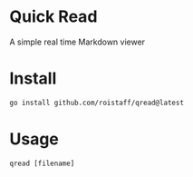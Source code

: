 # Quick Read
A simple real time Markdown viewer
# Install
```bash
go install github.com/roistaff/qread@latest
```
# Usage
```
qread [filename]
```
